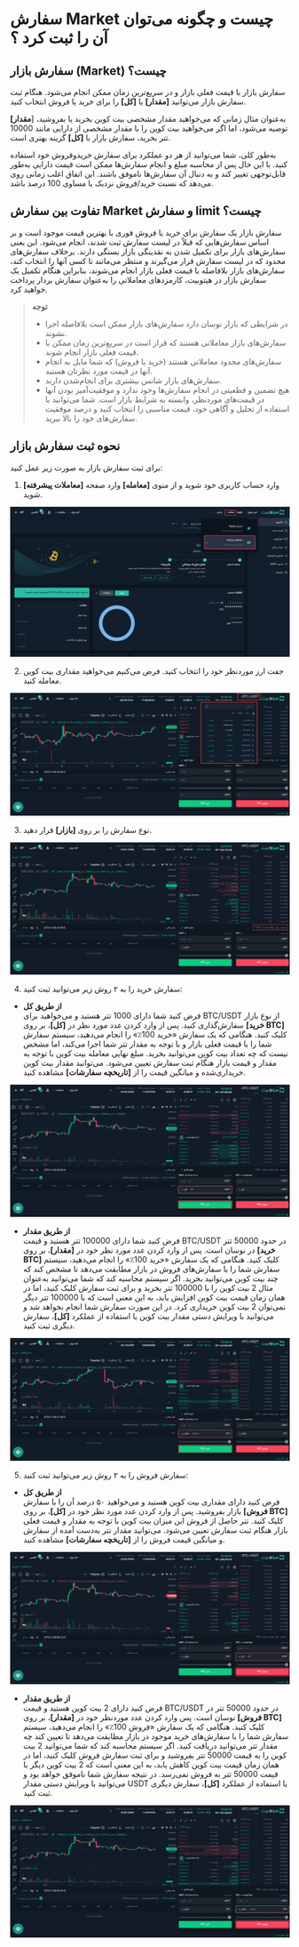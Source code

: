 
# سفارش Market چیست و چگونه می‌توان آن را ثبت کرد ؟

## سفارش بازار (Market) چیست؟

  سفارش بازار با قیمت فعلی بازار و در سریع‌ترین زمان ممکن انجام می‌شود.
هنگام ثبت سفارش بازار می‌توانید **[مقدار]** یا **[کل]** را برای خرید یا فروش انتخاب کنید.

به‌عنوان مثال زمانی که می‌خواهید مقدار مشخصی بیت کوین بخرید یا بفروشید، [**مقدار]** توصیه می‌شود، اما اگر می‌خواهید بیت کوین را با مقدار مشخصی از دارایی مانند 10000 تتر بخرید، سفارش بازار با **[کل]** گزینه بهتری است.

به‌طور کلی، شما می‌توانید از هر دو عملکرد برای سفارش خریدوفروش خود استفاده کنید. با این حال پس از محاسبه مبلغ و انجام سفارش‌ها ممکن است قیمت دارایی به‌طور قابل‌توجهی تغییر کند و به دنبال آن سفارش‌ها ناموفق باشند. این اتفاق اغلب زمانی روی می‌دهد که نسبت خرید/فروش نزدیک یا مساوی 100 درصد باشد.

## تفاوت بین سفارش Market  و سفارش limit  چیست؟

سفارش بازار یک سفارش برای خرید یا فروش فوری با بهترین قیمت موجود است و بر اساس سفارش‌هایی که قبلاً در لیست سفارش ثبت شدند، انجام می‌شود. این یعنی سفارش‌های بازار برای تکمیل شدن به نقدینگی بازار بستگی دارند. برخلاف سفارش‌های محدود که در لیست سفارش قرار می‌گیرند و منتظر می‌مانند تا کسی آنها را انتخاب کند، سفارش‌های بازار بلافاصله با قیمت فعلی بازار انجام می‌شوند، بنابراین هنگام تکمیل یک سفارش بازار در هیتوبیت، کارمزدهای معاملاتی را به‌عنوان سفارش بردار پرداخت خواهید کرد.

> **توجه** <br>
> - در شرایطی که بازار نوسان دارد سفارش‌های بازار ممکن است بلافاصله اجرا نشوند.
> - سفارش‌های بازار معاملاتی هستند که قرار است در سریع‌ترین زمان ممکن با قیمت فعلی بازار انجام شوند.
> - سفارش‌های محدود معاملاتی هستند (خرید یا فروش) که شما مایل به انجام آنها در قیمت مورد نظرتان هستید.
> - سفارش‌های بازار شانس بیشتری برای انجام‌شدن دارند.
> -  هیچ تضمین و قطعیتی در انجام سفارش‌ها وجود ندارد و موفقیت‌آمیز بودن آنها در قیمت‌های موردنظر، وابسته به شرایط بازار است. شما می‌توانید با استفاده از تحلیل و آگاهی خود، قیمت مناسبی را انتخاب کنید و درصد موفقیت سفارش‌های خود را بالا ببرید.
 
## نحوه ثبت سفارش بازار
برای ثبت سفارش بازار به صورت زیر عمل کنید:

1. وارد حساب کاربری خود شوید و از منوی **[معامله]** وارد صفحه **[معاملات پیشرفته]** شوید.

![صفحه معامله پیشرفته](./Images/advanced-trade-menu.jpg)

2. جفت ارز موردنظر خود را انتخاب کنید. فرض می‌کنیم می‌خواهید مقداری بیت کوین معامله کنید.

![انتخاب جفت ارز](./Images/select-currency-pair.jpg)

3. نوع سفارش را بر روی **[بازار]** قرار دهید.

![انتخاب نوع سفارش](./Images/select-market-order-type.jpg)

4.  سفارش خرید را به ۲ روش زیر می‌توانید ثبت کنید:

  - **از طریق کل**<br>
 فرض کنید شما دارای 1000 تتر هستید و می‌خواهید برای BTC/USDT از نوع بازار سفارش‌گذاری کنید. پس از وارد کردن عدد مورد نظر در **[کل]**، بر روی **[خرید BTC]**  کلیک کنید. هنگامی که یک سفارش «خرید 100٪» را انجام می‌دهید، سیستم سفارش شما را با قیمت فعلی بازار و با توجه به مقدار تتر شما اجرا می‌کند، اما مشخص نیست که چه تعداد بیت کوین می‌توانید بخرید. مبلغ نهایی معامله بیت کوین با توجه به مقدار و قیمت بازار هنگام ثبت سفارش تعیین می‌شود. می‌توانید مقدار بیت کوین خریداری‌شده و میانگین قیمت را از **[تاریخچه سفارشات]** مشاهده کنید.

  ![سفارش خرید در بازار از طریق کل](./Images/place-buy-market-order-by-total.jpg)

  - **از طریق مقدار**<br>
 فرض کنید شما دارای 100000 تتر هستید و قیمت BTC/USDT در حدود 50000 تتر در نوسان است.  پس از وارد کردن عدد مورد نظر خود در **[مقدار]**، بر روی **[خرید BTC]**  کلیک کنید. هنگامی که یک سفارش «خرید 100٪» را انجام می‌دهید، سیستم سفارش شما را با سفارش‌های فروش در بازار مطابقت می‌دهد تا مشخص کند که چند بیت کوین می‌توانید بخرید.
اگر سیستم محاسبه کند که شما می‌توانید به‌عنوان مثال 2 بیت کوین را با 100000 تتر بخرید و برای ثبت سفارش کلیک کنید، اما در همان زمان قیمت بیت کوین افزایش یابد، به این معنی است که با 100000 تتر دیگر نمی‌توان 2 بیت کوین خریداری کرد. در این صورت سفارش شما انجام نخواهد شد و می‌توانید با ویرایش دستی مقدار بیت کوین یا استفاده از عملکرد **[کل]**، سفارش دیگری ثبت کنید. 

![سفارش خرید در بازار از طریق مقدار](./Images/place-buy-market-order-by-amount.jpg)

5. سفارش فروش را به ۲ روش زیر می‌توانید ثبت کنید:
  
  - **از طریق کل**<br>
   فرض کنید دارای مقداری بیت‌ کوین هستید و می‌خواهید ۵۰ درصد آن را با سفارش بازار بفروشید. پس از وارد کردن عدد مورد نظر خود در **[کل]**، بر روی **[فروش BTC]**  کلیک کنید. تتر حاصل از فروش این میزان بیت کوین با توجه به مقدار و قیمت فعلی بازار هنگام ثبت سفارش تعیین می‌شود. می‌توانید مقدار تتر به‌دست‌ آمده از سفارش و میانگین قیمت فروش را از **[تاریخچه سفارشات]** مشاهده کنید.

![سفارش فروش در بازار از طریق کل](./Images/place-sell-market-order-by-total.jpg)

  - **از طریق مقدار**<br>
فرض کنید دارای 2 بیت کوین هستید و قیمت BTC/USDT در حدود 50000 تتر در نوسان است. پس وارد کردن عدد موردنظر خود در  **[مقدار]**، بر روی **[فروش BTC]** کلیک کنید. هنگامی که یک سفارش «فروش 100٪» را انجام می‌دهید، سیستم سفارش شما را با سفارش‌های خرید موجود در بازار مطابقت می‌دهد تا تعیین کند چه مقدار تتر  می‌توانید دریافت کنید.
اگر سیستم محاسبه کند که شما می‌توانید  2 بیت کوین را به قیمت 50000 تتر بفروشید و برای ثبت سفارش فروش کلیک کنید، اما در همان زمان قیمت بیت کوین کاهش یابد، به این معنی است که 2 بیت کوین دیگر با قیمت 50000 تتر به فروش نمی‌رسد. در نتیجه سفارش شما ناموفق خواهد بود و می‌توانید با ویرایش دستی مقدار USDT   یا استفاده از عملکرد **[کل]**، سفارش دیگری ثبت کنید.

![سفارش فروش در بازار از طریق مقدار](./Images/place-sell-market-order-by-amount.jpg)
